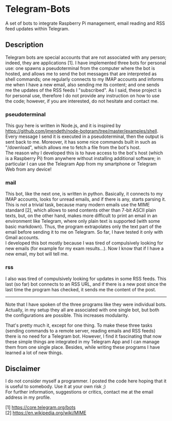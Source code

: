 # Telegram-Bots
A set of bots to integrate Raspberry Pi management, email reading and RSS feed updates within Telegram.

## Description
Telegram bots are special accounts that are not associated with any person; indeed, they are applications [1]. I have implemented
three bots for personal use: one spawns a pseudoterminal from the computer where the bot is hosted, and allows me to send the bot
messages that are interpreted as shell commands; one regularly connects to my IMAP accounts and informs me when I have a new
email, also sending me its content; and one sends me the updates of the RSS feeds I "subscribed". As I said, these project is for
personal use, therefore I do not provide any instruction on how to use the code; however, if you are interested, do not hesitate
and contact me.

### pseudoterminal
This guy here is written in Node.js, and it is inspired by https://github.com/jmendeth/node-botgram/tree/master/examples/shell.
Every message I send it is executed in a pseudoterminal, then the output is sent back to me. Moreover, it has some nice commands
built in such as "/download", which allows me to fetch a file from the bot's host.  
The reason why I developed this is to have access to the bot's host (which is a Raspberry Pi) from anywhere without installing
additional software; in particular I can use the Telegram App from my smartphone or Telegram Web from any device!

### mail
This bot, like the next one, is written in python. Basically, it connects to my IMAP accounts, looks for unread emails, and if
there is any, starts parsing it. This is not a trivial task, because many modern emails use the MIME standard [2], which allows
to send contents other than 7-bit ASCII plain texts, but, on the other hand, makes more difficult to print an email in an
environment like Telegram, where only plain text is supported (with some basic markdown). Thus, the program extrapolates only
the text part of the email before sending it to me on Telegram. So far, I have tested it only with Gmail accounts.  
I developed this bot mostly because I was tired of compulsively looking for new emails (for example for my exam results...). Now
I know that if I have a new email, my bot will tell me.

### rss
I also was tired of compulsively looking for updates in some RSS feeds. This last (so far) bot connects to an RSS URL, and if there is a new post since the last time the program has checked, it sends me the content of the post.

-----

Note that I have spoken of the three programs like they were individual bots. Actually, in my setup they all are associated with one single bot, but both the configurations are possible. This increases modularity.

That's pretty much it, except for one thing. To make these three tasks (sending commands to a remote server, reading emails and
RSS feeds) there is no need for a Telegram bot. However, I find it fascinating that now these simple things are integrated in my
Telegram App and I can manage them from one single place. Besides, while writing these programs I have learned a lot of new things.

## Disclaimer
I do not consider myself a programmer. I posted the code here hoping that it is useful to somebody. Use it at your own risk ;)  
For further information, suggestions or critics, contact me at the email address in my profile.

[1] https://core.telegram.org/bots  
[2] https://en.wikipedia.org/wiki/MIME
